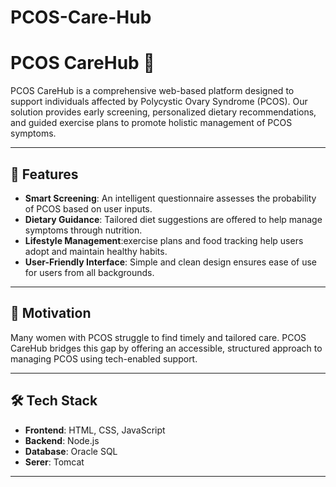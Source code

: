 # PCOS-Care-Hub

# PCOS CareHub 🌸

PCOS CareHub is a comprehensive web-based platform designed to support individuals affected by Polycystic Ovary Syndrome (PCOS). Our solution provides early screening, personalized dietary recommendations, and guided exercise plans to promote holistic management of PCOS symptoms.

---

## 🌟 Features

- **Smart Screening**: An intelligent questionnaire assesses the probability of PCOS based on user inputs.
- **Dietary Guidance**: Tailored diet suggestions are offered to help manage symptoms through nutrition.
- **Lifestyle Management**:exercise plans and food tracking help users adopt and maintain healthy habits.
- **User-Friendly Interface**: Simple and clean design ensures ease of use for users from all backgrounds.

---

## 🧠 Motivation

Many women with PCOS struggle to find timely and tailored care. PCOS CareHub bridges this gap by offering an accessible, structured approach to managing PCOS using tech-enabled support.

---

## 🛠️ Tech Stack

- **Frontend**: HTML, CSS, JavaScript
- **Backend**:  Node.js
- **Database**: Oracle SQL
- **Serer**: Tomcat

---


